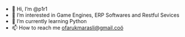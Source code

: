 - 👋 Hi, I’m @p1r1
- 👀 I’m interested in Game Engines, ERP Softwares and Restful Sevices
- 🌱 I’m currently learning Python
- 📫 How to reach me ofarukmarasli@gmail.coö

<!---
p1r1/p1r1 is a ✨ special ✨ repository because its `README.md` (this file) appears on your GitHub profile.
You can click the Preview link to take a look at your changes.
--->

